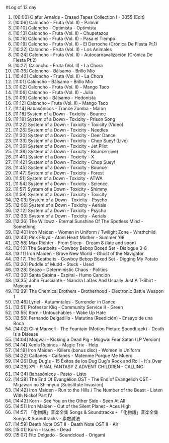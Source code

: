 #Log of 12 day

1. [00:00] Ólafur Arnalds - Erased Tapes Collection I - 3055 (Edit)
1. [10:06] Caloncho - Fruta (Vol. II) - Palmar
1. [10:10] Caloncho - Optimista - Optimista
1. [10:13] Caloncho - Fruta (Vol. II) - Chupetazos
1. [10:16] Caloncho - Fruta (Vol. II) - Pasa el Tiempo
1. [10:19] Caloncho - Fruta (Vol. II) - El Derroche (Crónica De Fiesta Pt.1)
1. [10:22] Caloncho - Fruta (Vol. II) - Los Animales
1. [10:24] Caloncho - Fruta (Vol. II) - Autocarnavalización (Crónica De Fiesta Pt.2)
1. [10:27] Caloncho - Fruta (Vol. II) - La Chora
1. [10:36] Caloncho - Bálsamo - Brillo Mio
1. [10:40] Caloncho - Fruta (Vol. II) - La Chora
1. [11:01] Caloncho - Bálsamo - Brillo Mio
1. [11:02] Caloncho - Fruta (Vol. II) - Mango Taco
1. [11:06] Caloncho - Fruta (Vol. II) - Julia
1. [11:09] Caloncho - Bálsamo - Hedonista
1. [11:12] Caloncho - Fruta (Vol. II) - Mango Taco
1. [11:14] Babasónicos - Trance Zomba - Malón
1. [11:18] System of a Down - Toxicity - Bounce
1. [11:19] System of a Down - Toxicity - Prison Song
1. [11:22] System of a Down - Toxicity - Toxicity (Video)
1. [11:26] System of a Down - Toxicity - Needles
1. [11:30] System of a Down - Toxicity - Deer Dance
1. [11:33] System of a Down - Toxicity - Chop Suey! (Live)
1. [11:36] System of a Down - Toxicity - Jet Pilot
1. [11:38] System of a Down - Toxicity - Bounce (live)
1. [11:40] System of a Down - Toxicity - X
1. [11:42] System of a Down - Toxicity - Chop Suey!
1. [11:45] System of a Down - Toxicity - Bounce
1. [11:47] System of a Down - Toxicity - Forest
1. [11:51] System of a Down - Toxicity - ATWA
1. [11:54] System of a Down - Toxicity - Science
1. [11:57] System of a Down - Toxicity - Shimmy
1. [11:59] System of a Down - Toxicity - Toxicity
1. [12:03] System of a Down - Toxicity - Psycho
1. [12:06] System of a Down - Toxicity - Aerials
1. [12:12] System of a Down - Toxicity - Psycho
1. [12:33] System of a Down - Toxicity - Aerials
1. [12:36] The Willowz - Eternal Sunshine Of The Spotless Mind - Something
1. [12:40] Iron Maiden - Women in Uniform / Twilight Zone - Wrathchild
1. [12:43] Pink Floyd - Atom Heart Mother - Summer '68
1. [12:58] Max Richter - From Sleep - Dream 8 (late and soon)
1. [13:10] The Seatbelts - Cowboy Bebop Boxed Set - Dialogue 3-8
1. [13:11] Iron Maiden - Brave New World - Ghost of the Navigator
1. [13:17] The Seatbelts - Cowboy Bebop Boxed Set - Digging My Potato
1. [13:20] Puddle of Mudd - Stuck - Used
1. [13:28] Seazo - Deterministic Chaos - Politics
1. [13:30] Santa Sabina - Espiral - Humo Canción
1. [13:35] John Frusciante - Niandra LaDes And Usually Just A T-Shirt - Mascara
1. [13:39] The Chemical Brothers - Brotherhood - Electronic Battle Weapon 1
1. [13:46] Lyriel - Autumntales - Surrender in Dance
1. [13:51] Professor Kliq - Community Service II - Green
1. [13:55] Korn - Untouchables - Wake Up Hate
1. [13:58] Fernando Delgadillo - Matutina (Reedición) - Ensayo de una Boca
1. [14:02] Clint Mansell - The Fountain (Motion Picture Soundtrack) - Death Is a Disease
1. [14:04] Mogwai - Kicking a Dead Pig - Mogwai Fear Satan (LP Version)
1. [14:14] Xenia Rubinos - Magic Trix - Help
1. [14:19] Iron Maiden - Killers (bonus disc) - Women in Uniform
1. [14:22] Caifanes - Caifanes - Matenme Porque Me Muero
1. [14:26] Dug Dug's - 15 Éxitos de los Dug Dug's Rock and Roll - It`s Over
1. [14:29] Xºî - FINAL FANTASY Z ADVENT CHILDREN - CALLING
1. [14:34] Babasónicos - Pasto - Listo
1. [14:38] The End Of Evangelion OST - The End of Evangelion OST - Migawari no Shinnyuu [Substitute Invasion]
1. [14:42] Iron Maiden - Run to the Hills / The Number of the Beast - Listen With Nicko! Part IV
1. [14:43] Korn - See You on the Other Side - Seen At All
1. [14:51] Iron Maiden - Out of the Silent Planet - Aces High
1. [14:57] 「化物語」音楽全集 Songs & Soundtracks - 「化物語」音楽全集 Songs & Soundtracks - 素敵滅法
1. [14:59] Death Note OST II - Death Note OST II - Air
1. [15:01] Korn - Issues - Dead
1. [15:07] Fito Delgado - Soundcloud - Origami
